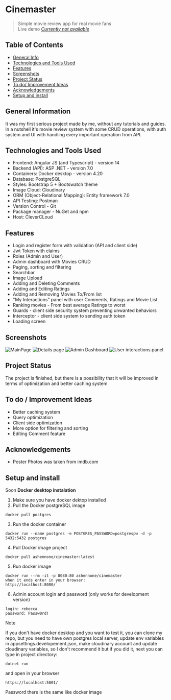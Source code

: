 # Cinemaster
> Simple movie review app for real movie fans\
> Live demo [_Currently not available_]()
## Table of Contents
-  [General Info](#general-information)
-  [Technologies and Tools Used](#technologies-and-tools-used)
-  [Features](#features)
-  [Screenshots](#screenshots)
-  [Project Status](#project-status)
-  [To do/ Improvement Ideas](#to-do--improvement-ideas)
-  [Acknowledgements](#acknowledgements)
-  [Setup and install](#setup-and-install)
## General Information
It was my first serious project made by me, without any tutorials and guides. In a nutshell it's movie review system with some CRUD operations, with auth system and UI with handling every important operation from API.
## Technologies and Tools Used
-  Frontend: Angular JS (and Typescript) - version 14
-  Backend (API): ASP .NET - version 7.0
-  Containers: Docker desktop - version 4.20
-  Database: PostgreSQL
-  Styles: Bootstrap 5 + Bootswatch theme
-  Image Cloud: Cloudinary
-  ORM (Object-Relational Mapping): Entity framework 7.0
-  API Testing: Postman
-  Version Control - Git
-  Package manager - NuGet and npm
-  Host: CleverCLoud
## Features
-  Login and register form with validation (API and client side)
-  Jwt Token with claims
-  Roles (Admin and User)
-  Admin dashboard with Movies CRUD
-  Paging, sorting and filtering
-  Searchbar
-  Image Upload
-  Adding and Deleting Comments
-  Adding and Editing Ratings
-  Adding and Removing Movies To/From list
-  "My Interactions" panel with user Comments, Ratings and Movie List
-  Ranking movies - From best average Ratings to worst
-  Guards - client side security system preventing unwanted behaviors
-  Interceptor - client side system to sending auth token
-  Loading screen
## Screenshots
![MainPage](https://res.cloudinary.com/dwy4hhhjr/image/upload/w_900,h_495/v1693847512/ss_mgmbce.png)
![Details page](https://res.cloudinary.com/dwy4hhhjr/image/upload/w_900,h_495/v1693847504/ss4_rxdb3j.png)
![Admin Dashboard](https://res.cloudinary.com/dwy4hhhjr/image/upload/w_900,h_495/v1693847488/ss6_cih81x.png)
![User interactions panel](https://res.cloudinary.com/dwy4hhhjr/image/upload/w_900,h_495/v1693847498/ss5_f0s3wt.png)
## Project Status
The project is finished, but there is a possibility that it will be improved in terms of optimization and better caching system
## To do / Improvement Ideas
-  Better caching system
-  Query optimization
-  Client side optimization
-  More option for filtering and sorting
-  Editing Comment feature
## Acknowledgements
-  Poster Photos was taken from imdb.com

## Setup and install

Soon
**Docker desktop instalation**
1. Make sure you have docker dektop installed
2. Pull the Docker postgreSQL image
  ```
  docker pull postgres
  ```
3. Run the docker container
```
docker run --name postgres -e POSTGRES_PASSWORD=postgrespw -d -p 5432:5432 postgres
```
4. Pull Docker image project
```
docker pull ashennone/cinemaster:latest
```
5. Run docker image
```
docker run --rm -it -p 8080:80 ashennone/cinemaster
when it ends enter in your browser:
http://localhost:8080/
```
6. Admin account login and password (only works for development version)
```
login: rebecca
password: Passw0rd!
```
> [!NOTE]
>If you don't have docker desktop and you want to test it, you can clone my repo, but you need to have own postgres local server, update env variables in appsettings.developement.json, make cloudinary account and update cloudinary variables, so I don't recommend it but if you did it, next you can type in project directory:
```
dotnet run
```
and open in your browser
```
https://localhost:5001/
```
Password there is the same like docker image
